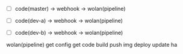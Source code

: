 

- [ ] code(master)    -> webhook      -> wolan(pipeline)
- [ ] code(dev-a)     -> webhook      -> wolan(pipeline)
- [ ] code(dev-b)     -> webhook      -> wolan(pipeline)


wolan(pipeline)
	get config
	get code
	build
	push img
	deploy
	update ha
